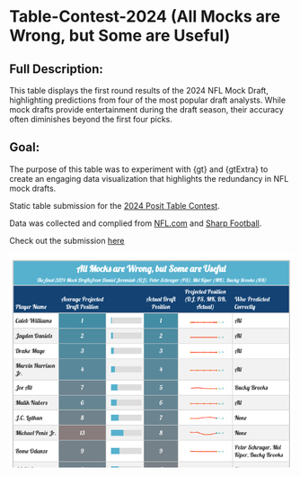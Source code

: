 # Table-Contest-2024 (All Mocks are Wrong, but Some are Useful)

## Full Description:
This table displays the first round results of the 2024 NFL Mock Draft, highlighting predictions from four of the most popular draft analysts. While mock drafts provide entertainment during the draft season, their accuracy often diminishes beyond the first four picks.

## Goal:
The purpose of this table was to experiment with {gt} and {gtExtra} to create an engaging data visualization that highlights the redundancy in NFL mock drafts.

Static table submission for the [2024 Posit Table Contest](https://posit.co/blog/announcing-the-2024-table-contest/). 

Data was collected and complied from [NFL.com](https://www.nfl.com/news/bucky-brooks-2024-nfl-mock-draft-3-0) and [Sharp Football](https://www.sharpfootballanalysis.com/analysis/mel-kiper-mock-draft-nfl/). 

Check out the submission [here](https://nvietto.quarto.pub/all-mocks-are-wrong-but-some-are-useful/)

![](https://github.com/nvietto/Table-Contest-2024/blob/main/Table.png)
